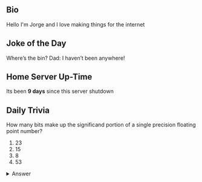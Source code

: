 ## Bio

Hello I'm Jorge and I love making things for the internet

## Joke of the Day

Where’s the bin? Dad: I haven’t been anywhere!

## Home Server Up-Time

Its been **9 days** since this server shutdown


## Daily Trivia

How many bits make up the significand portion of a single precision floating point number?
 1. 23
 2. 15
 3. 8
 4. 53

<details>
  <summary>Answer</summary>
  23
</details>
